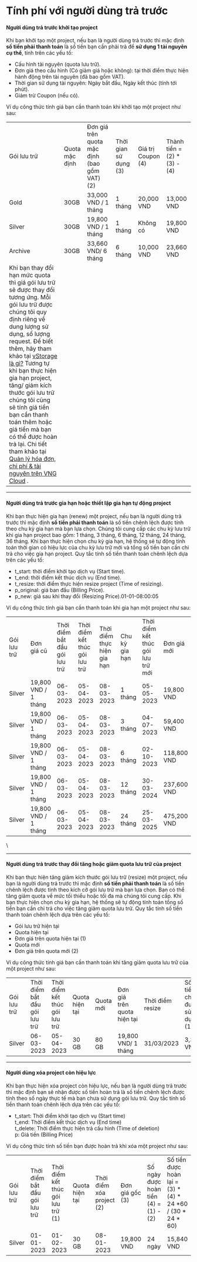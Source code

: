 # Tính phí với người dùng trả trước

#### Người dùng trả trước khởi tạo project 

Khi bạn khởi tạo một project, nếu bạn là người dùng trả trước thì mặc định **số tiền phải thanh toán** là số tiền bạn cần phải trả để **sử dụng 1 tài nguyên cụ thể**, tính trên các yếu tố:

* Cấu hình tài nguyên (quota lưu trữ).
* Đơn giá theo cấu hình (Có giảm giá hoặc không): tại thời điểm thực hiện hành động trên tài nguyên (đã bao gồm VAT).
* Thời gian sử dụng tài nguyên: Ngày bắt đầu, Ngày kết thúc (tính tới phút).
* Giảm trừ Coupon (nếu có).

Ví dụ công thức tính giá bạn cần thanh toán khi khởi tạo một project như sau:

|  |  |  |  |  |  |
| --- | --- | --- | --- | --- | --- |
| Gói lưu trữ | Quota mặc định | Đơn giá trên quota mặc định (bao gồm VAT) (2) | Thời gian sử dụng (3) | Giá trị Coupon (4) | Thành tiền = (2) * (3) - (4) |
| Gold | 30GB | 33,000 VND / 1 tháng | 1 tháng | 20,000 VND | 13,000 VND |
| Silver | 30GB | 19,800 VND / 1 tháng | 1 tháng | Không có | 19,800 VND |
| Archive | 30GB | 33,660 VND/ 6 tháng | 6 tháng | 10,000 VND | 23,660 VND |
| Khi bạn thay đổi hạn mức quota thì giá gói lưu trữ sẽ được thay đổi tương ứng. Mỗi gói lưu trữ được chúng tôi quy định riêng về dung lượng sử dụng, số lượng request. Để biết thêm, hãy tham khảo tại  [vStorage là gì?](https://docs.vngcloud.vn/vng-cloud-document/vn/vstorage/object-storage/vstorage-hcm03/vstorage-la-gi) Tương tự khi bạn thực hiện gia hạn project, tăng/ giảm kích thước gói lưu trữ chúng tôi cũng sẽ tính giá tiền bạn cần thanh toán thêm hoặc giá tiền mà bạn có thể được hoàn trả lại. Chi tiết tham khảo tại  [Quản lý hóa đơn, chi phí & tài nguyên trên VNG Cloud](https://docs.vngcloud.vn/vng-cloud-document/vn/quan-ly-hoa-don-chi-phi-and-tai-nguyen-tren-vng-cloud) . |  |  |  |  |  |

***

#### Người dùng trả trước gia hạn hoặc thiết lập gia hạn tự động project 

Khi bạn thực hiện gia hạn (renew) một project, nếu bạn là người dùng trả trước thì mặc định **số tiền phải thanh toán** là số tiền chênh lệch được tính theo chu kỳ gia hạn mà bạn lựa chọn. Chúng tôi cung cấp các chu kỳ lưu trữ khi gia hạn project bao gồm: 1 tháng, 3 tháng, 6 tháng, 12 tháng, 24 tháng, 36 tháng. Khi bạn thực hiện chọn chu kỳ gia hạn, hệ thống sẽ tự động tính toán thời gian có hiệu lực của chu kỳ lưu trữ mới và tổng số tiền bạn cần chi trả cho việc gia hạn project. Quy tắc tính số tiền thanh toán chênh lệch dựa trên các yếu tố: 

* t\_start: thời điểm khởi tạo dịch vụ (Start time).
* t\_end: thời điểm kết thúc dịch vụ (End time).
* t\_resize: thời điểm thực hiện resize project (Time of resizing).
* p\_original: giá ban đầu (Billing Price).
* p\_new: giá sau khi thay đổi (Resizing Price).01-01-08:00:05

Ví dụ công thức tính giá bạn cần thanh toán khi gia hạn một project như sau:

|  |  |  |  |  |  |  |  |
| --- | --- | --- | --- | --- | --- | --- | --- |
| Gói lưu trữ | Đơn giá cũ | Thời điểm bắt đầu gói lưu trữ | Thời điểm kết thúc gói lưu trữ | Thời điểm thực hiện gia hạn | Chu kỳ gia hạn | Thời điểm kết thúc gói lưu trữ mới | Đơn giá mới |
| Silver | 19,800 VND / 1 tháng | 06-03-2023 | 05-04-2023 | 08-03-2023 | 1 tháng | 05-05-2023 | 19,800 VND |
| Silver | 19,800 VND / 1 tháng | 06-03-2023 | 05-04-2023 | 08-03-2023 | 3 tháng | 04-07-2023 | 59,400 VND |
| Silver | 19,800 VND / 1 tháng | 06-03-2023 | 05-04-2023 | 08-03-2023 | 6 tháng | 02-10-2023 | 118,800 VND |
| Silver | 19,800 VND / 1 tháng | 06-03-2023 | 05-04-2023 | 08-03-2023 | 12 tháng | 30-03-2024 | 237,600 VND |
| Silver | 19,800 VND / 1 tháng | 06-03-2023 | 05-04-2023 | 08-03-2023 | 24 tháng | 25-03-2025 | 475,200 VND |

\


***

#### Người dùng trả trước thay đổi tăng hoặc giảm quota lưu trữ của project 

Khi bạn thực hiện tăng giảm kích thước gói lưu trữ (resize) một project, nếu bạn là người dùng trả trước thì mặc định **số tiền phải thanh toán** là số tiền chênh lệch được tính theo kích cỡ gói lưu trữ mà bạn lựa chọn. Bạn có thể tăng giảm quota về mức tối thiểu hoặc tối đa mà chúng tôi cung cấp. Khi bạn thực hiện chọn chu kỳ gia hạn, hệ thống sẽ tự động tính toán tổng số tiền bạn cần chi trả cho việc tăng giảm quota lưu trữ. Quy tắc tính số tiền thanh toán chênh lệch dựa trên các yếu tố: 

* Gói lưu trữ hiện tại
* Quota hiện tại
* Đơn giá trên quota hiện tại (1)
* Quota mới
* Đơn giá trên quota mới (2)

Ví dụ công thức tính giá bạn cần thanh toán khi tăng giảm quota lưu trữ của một project như sau:

|  |  |  |  |  |  |  |  |  |  |  |
| --- | --- | --- | --- | --- | --- | --- | --- | --- | --- | --- |
| Gói lưu trữ | Thời điểm bắt đầu gói lưu trữ | Thời điểm kết thúc gói lưu trữ | Quota hiện tại | Quota mới | Đơn giá trên quota hiện tại | Thời điểm resize | Số tiền chưa được sử dụng (1) | Đơn giá trên quota mới (2) | Số ngày sử dụng quota mới (3) | Số tiền cần thanh toán = (2)/30*(3) - (1) |
| Silver | 06-03-2023 | 05-04-2023 | 30 GB | 80 GB | 19,800 VND/ 1 tháng | 31/03/2023 | 3,300 VND | 52,800 VND/ 1 tháng | 5 | 5,500 VND |

***

#### Người dùng xóa project còn hiệu lực 

Khi bạn thực hiện xóa project còn hiệu lực, nếu bạn là người dùng trả trước thì mặc định bạn sẽ nhận được số tiền hoàn trả là số tiền chênh lệch được tính theo số ngày thực tế mà bạn chưa sử dụng gói lưu trữ. Quy tắc tính số tiền thanh toán chênh lệch dựa trên các yếu tố: 

* t\_start: Thời điểm khởi tạo dịch vụ (Start time)\
  t\_end: Thời điểm kết thúc dịch vụ (End time)\
  t\_delete: Thời điểm thực hiện trả cấu hình (Time of deletion)\
  p: Giá tiền (Billing Price)

Ví dụ công thức tính số tiền bạn được hoàn trả khi xóa một project như sau: 

|  |  |  |  |  |  |  |  |
| --- | --- | --- | --- | --- | --- | --- | --- |
| Gói lưu trữ | Thời điểm bắt đầu gói lưu trữ | Thời điểm kết thúc gói lưu trữ (1) | Quota hiện tại | Thời điểm xóa project  (2) | Đơn giá gốc (3) | Số ngày được hoàn tiền (4) = (1) - (2) | Số tiền được hoàn lại = (3) * (4) * 24 *60 / (30 * 24 * 60) |
| Silver | 01-01-2023 | 01-02-2023 | 30 GB | 08-01-2023 | 19,800 VND | 24 ngày | 15,840 VND |
